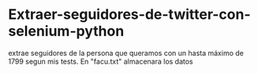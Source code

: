 # Extraer-seguidores-de-twitter-con-selenium-python
extrae seguidores de la persona que queramos con un hasta máximo de 1799 segun mis tests.
En "facu.txt" almacenara los datos

